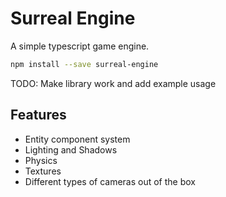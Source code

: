 # Surreal Engine

A simple typescript game engine.

```sh
npm install --save surreal-engine
```

TODO: Make library work and add example usage

## Features

- Entity component system
- Lighting and Shadows
- Physics
- Textures
- Different types of cameras out of the box
